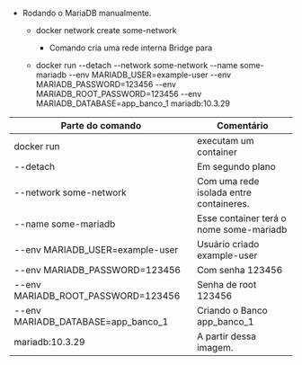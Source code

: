 * Rodando o MariaDB manualmente.

  + docker network create some-network
    + Comando cria uma rede interna Bridge para
    
  + docker run --detach --network some-network --name some-mariadb --env MARIADB_USER=example-user --env MARIADB_PASSWORD=123456 --env MARIADB_ROOT_PASSWORD=123456 --env MARIADB_DATABASE=app_banco_1  mariadb:10.3.29


| Parte do comando                   | Comentário                              |
|------------------------------------|-----------------------------------------|
| docker run                         | executam um container                   |
| --detach                           | Em segundo plano                        |
| --network some-network             | Com uma rede isolada entre containeres. |
| --name some-mariadb                | Esse container terá o nome some-mariadb |
| --env MARIADB_USER=example-user    | Usuário criado example-user             |
| --env MARIADB_PASSWORD=123456      | Com senha   123456                      |
| --env MARIADB_ROOT_PASSWORD=123456 | Senha de root  123456                   |
| --env MARIADB_DATABASE=app_banco_1 | Criando o Banco app_banco_1             |
| mariadb:10.3.29                    | A partir dessa imagem.                  |

